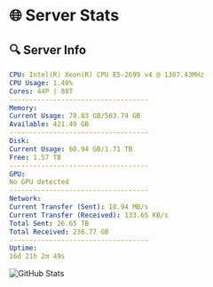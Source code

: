# 🌐 Server Stats
## 🔍 Server Info
```yaml
CPU: Intel(R) Xeon(R) CPU E5-2699 v4 @ 1307.43MHz
CPU Usage: 1.40%
Cores: 44P | 88T
-----------------------------------
Memory:
Current Usage: 78.83 GB/503.74 GB
Available: 421.49 GB
-----------------------------------
Disk:
Current Usage: 60.94 GB/1.71 TB
Free: 1.57 TB
-----------------------------------
GPU:
No GPU detected
-----------------------------------
Network:
Current Transfer (Sent): 18.94 MB/s
Current Transfer (Received): 133.65 KB/s
Total Sent: 26.65 TB
Total Received: 236.77 GB
-----------------------------------
Uptime:
16d 21h 2m 49s
```
![GitHub Stats](https://img.shields.io/badge/Updated-2025-03-24_18:25:38-blue)